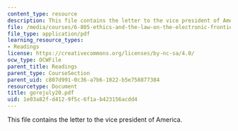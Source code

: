 ```yaml
---
content_type: resource
description: This file contains the letter to the vice president of America.
file: /media/courses/6-805-ethics-and-the-law-on-the-electronic-frontier-fall-2005/1e03a82fd4129f5c6f1ab423156acdd4_gorejuly20.pdf
file_type: application/pdf
learning_resource_types:
- Readings
license: https://creativecommons.org/licenses/by-nc-sa/4.0/
ocw_type: OCWFile
parent_title: Readings
parent_type: CourseSection
parent_uid: c807d991-0c36-a7b6-1022-b5e758877384
resourcetype: Document
title: gorejuly20.pdf
uid: 1e03a82f-d412-9f5c-6f1a-b423156acdd4
---
```

This file contains the letter to the vice president of America.